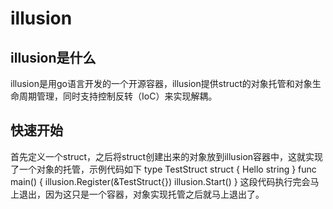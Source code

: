 # illusion
## illusion是什么
illusion是用go语言开发的一个开源容器，illusion提供struct的对象托管和对象生命周期管理，同时支持控制反转（IoC）来实现解耦。
## 快速开始
首先定义一个struct，之后将struct创建出来的对象放到illusion容器中，这就实现了一个对象的托管，示例代码如下
type TestStruct struct {
	Hello string
}
func main() {
	illusion.Register(&TestStruct{})
	illusion.Start()
}
这段代码执行完会马上退出，因为这只是一个容器，对象实现托管之后就马上退出了。




